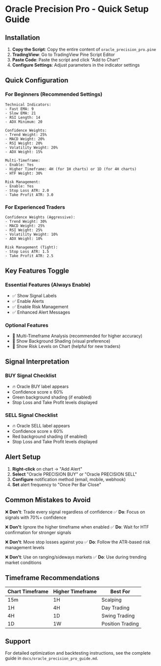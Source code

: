 # Oracle Precision Pro - Quick Setup Guide

## Installation

1. **Copy the Script**: Copy the entire content of `oracle_precision_pro.pine`
2. **TradingView**: Go to TradingView Pine Script Editor
3. **Paste Code**: Paste the script and click "Add to Chart"
4. **Configure Settings**: Adjust parameters in the indicator settings

## Quick Configuration

### For Beginners (Recommended Settings)
```
Technical Indicators:
- Fast EMA: 9
- Slow EMA: 21
- RSI Length: 14
- ADX Minimum: 20

Confidence Weights:
- Trend Weight: 25%
- MACD Weight: 20%
- RSI Weight: 20%
- Volatility Weight: 20%
- ADX Weight: 15%

Multi-Timeframe:
- Enable: Yes
- Higher Timeframe: 4H (for 1H charts) or 1D (for 4H charts)
- HTF Weight: 30%

Risk Management:
- Enable: Yes
- Stop Loss ATR: 2.0
- Take Profit ATR: 3.0
```

### For Experienced Traders
```
Confidence Weights (Aggressive):
- Trend Weight: 30%
- MACD Weight: 25%
- RSI Weight: 25%
- Volatility Weight: 10%
- ADX Weight: 10%

Risk Management (Tight):
- Stop Loss ATR: 1.5
- Take Profit ATR: 2.5
```

## Key Features Toggle

### Essential Features (Always Enable)
- ✅ Show Signal Labels
- ✅ Enable Alerts
- ✅ Enable Risk Management
- ✅ Enhanced Alert Messages

### Optional Features
- 🔄 Multi-Timeframe Analysis (recommended for higher accuracy)
- 🔄 Show Background Shading (visual preference)
- 🔄 Show Risk Levels on Chart (helpful for new traders)

## Signal Interpretation

### BUY Signal Checklist
- 🔥 Oracle BUY label appears
- Confidence score ≥ 60%
- Green background shading (if enabled)
- Stop Loss and Take Profit levels displayed

### SELL Signal Checklist
- 🔥 Oracle SELL label appears
- Confidence score ≥ 60%
- Red background shading (if enabled)
- Stop Loss and Take Profit levels displayed

## Alert Setup

1. **Right-click** on chart → "Add Alert"
2. **Select** "Oracle PRECISION BUY" or "Oracle PRECISION SELL"
3. **Configure** notification method (email, mobile, webhook)
4. **Set** alert frequency to "Once Per Bar Close"

## Common Mistakes to Avoid

❌ **Don't**: Trade every signal regardless of confidence
✅ **Do**: Focus on signals with 70%+ confidence

❌ **Don't**: Ignore the higher timeframe when enabled
✅ **Do**: Wait for HTF confirmation for stronger signals

❌ **Don't**: Move stop losses against you
✅ **Do**: Follow the ATR-based risk management levels

❌ **Don't**: Use on ranging/sideways markets
✅ **Do**: Use during trending market conditions

## Timeframe Recommendations

| Chart Timeframe | Higher Timeframe | Best For |
|----------------|------------------|----------|
| 15m | 1H | Scalping |
| 1H | 4H | Day Trading |
| 4H | 1D | Swing Trading |
| 1D | 1W | Position Trading |

## Support

For detailed optimization and backtesting instructions, see the complete guide in `docs/oracle_precision_pro_guide.md`.